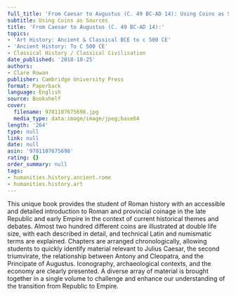 ```yaml
---
full_title: 'From Caesar to Augustus (C. 49 BC-AD 14): Using Coins as Sources'
subtitle: Using Coins as Sources
title: 'From Caesar to Augustus (C. 49 BC-AD 14):'
topics:
- 'Art History: Ancient & Classical BCE to c 500 CE'
- 'Ancient History: To C 500 CE'
- Classical History / Classical Civilisation
date_published: '2018-10-25'
authors:
- Clare Rowan
publisher: Cambridge University Press
format: Paperback
language: English
source: Bookshelf
cover:
  filename: 9781107675698.jpg
  media_type: data:image/image/jpeg;base64
length: '264'
type: null
link: null
date: null
asin: '9781107675698'
rating: {}
order_summary: null
tags:
- humanities.history.ancient.rome
- humanities.history.art
---
```

This unique book provides the student of Roman history with an accessible and detailed introduction to Roman and provincial coinage in the late Republic and early Empire in the context of current historical themes and debates. Almost two hundred different coins are illustrated at double life size, with each described in detail, and technical Latin and numismatic terms are explained. Chapters are arranged chronologically, allowing students to quickly identify material relevant to Julius Caesar, the second triumvirate, the relationship between Antony and Cleopatra, and the Principate of Augustus. Iconography, archaeological contexts, and the economy are clearly presented. A diverse array of material is brought together in a single volume to challenge and enhance our understanding of the transition from Republic to Empire.
